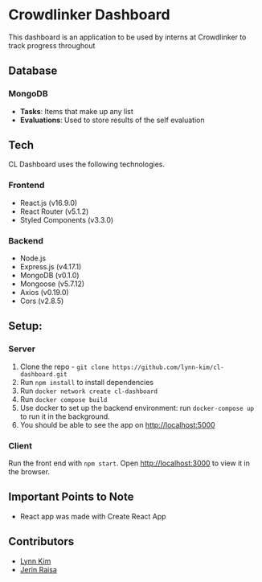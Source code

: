 # Crowdlinker Dashboard 
This dashboard is an application to be used by interns at Crowdlinker to track progress throughout 

## Database

### MongoDB 
* **Tasks**: Items that make up any list 
* **Evaluations**: Used to store results of the self evaluation

## Tech 
CL Dashboard uses the following technologies. 
### Frontend
* React.js (v16.9.0) 
* React Router (v5.1.2)
* Styled Components (v3.3.0)

### Backend
* Node.js 
* Express.js (v4.17.1)
* MongoDB (v0.1.0)
* Mongoose (v5.7.12)
* Axios (v0.19.0)
* Cors (v2.8.5)


## Setup: 
### Server
1. Clone the repo - `git clone https://github.com/lynn-kim/cl-dashboard.git`
2. Run `npm install` to install dependencies 
3. Run `docker network create cl-dashboard`
4. Run `docker compose build` 
5.  Use docker to set up the backend environment: run `docker-compose up` to run it in the background.
6. You should be able to see the app on [http://localhost:5000](http://localhost:5000)

### Client 
Run the front end with `npm start`. 
Open [http://localhost:3000](http://localhost:3000) to view it in the browser. 

## Important Points to Note
* React app was made with Create React App 

## Contributors 

* [Lynn Kim](https://github.com/lynn-kim)
* [Jerin Raisa](https://github.com/jxrin) 